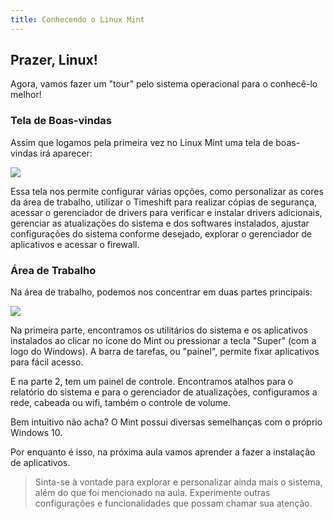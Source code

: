 ```yaml
---
title: Conhecendo o Linux Mint
---
```


## Prazer, Linux!
Agora, vamos fazer um "tour" pelo sistema operacional para o conhecê-lo melhor!

### Tela de Boas-vindas
Assim que logamos pela primeira vez no Linux Mint uma tela de boas-vindas irá aparecer:

![](https://menthor-content.s3.sa-east-1.amazonaws.com/34de5c81-f21c-41d2-bce3-bd7e9877a5e5)

Essa tela nos permite configurar várias opções, como personalizar as cores da área de trabalho, utilizar o Timeshift para realizar cópias de segurança, acessar o gerenciador de drivers para verificar e instalar drivers adicionais, gerenciar as atualizações do sistema e dos softwares instalados, ajustar configurações do sistema conforme desejado, explorar o gerenciador de aplicativos e acessar o firewall.

### Área de Trabalho
Na área de trabalho, podemos nos concentrar em duas partes principais:

![](https://menthor-content.s3.sa-east-1.amazonaws.com/3e5672aa-e55d-4688-8ce1-6c40d1f834bd)

Na primeira parte, encontramos os utilitários do sistema e os aplicativos instalados ao clicar no ícone do Mint ou pressionar a tecla "Super" (com a logo do Windows). A barra de tarefas, ou "painel", permite fixar aplicativos para fácil acesso.

E na parte 2, tem um painel de controle. Encontramos atalhos para o relatório do sistema e para o gerenciador de atualizações, configuramos a rede, cabeada ou wifi, também o controle de volume.

Bem intuitivo não acha? O Mint possui diversas semelhanças com o próprio Windows 10.

Por enquanto é isso, na próxima aula vamos aprender a fazer a instalação de aplicativos.

> Sinta-se à vontade para explorar e personalizar ainda mais o sistema, além do que foi mencionado na aula. Experimente outras configurações e funcionalidades que possam chamar sua atenção.

